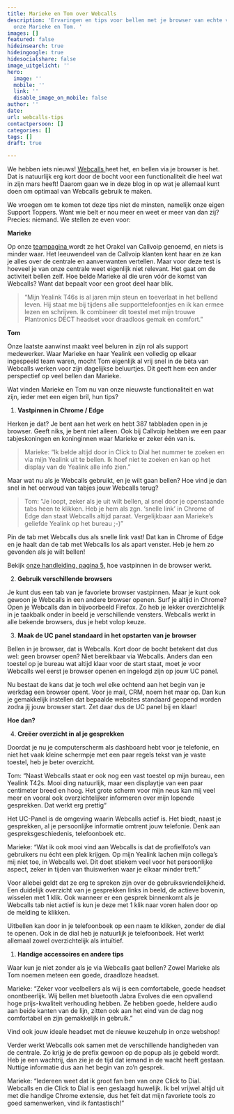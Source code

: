 ```yaml
---
title: Marieke en Tom over Webcalls
description: 'Ervaringen en tips voor bellen met je browser van echte veelbellers:
  onze Marieke en Tom. '
images: []
featured: false
hideinsearch: true
hideingoogle: true
hidesocialshare: false
image_uitgelicht: ''
hero:
  image: ''
  mobile: ''
  link: ''
  disable_image_on_mobile: false
author: ''
date: 
url: webcalls-tips
contactpersoon: []
categories: []
tags: []
draft: true

---
```

We hebben iets nieuws! [Webcalls ](https://www.callvoip.nl/telefonie/functionaliteiten/webcalls/)heet het, en bellen via je browser is het. Dat is natuurlijk erg kort door de bocht voor een functionaliteit die heel wat in zijn mars heeft! Daarom gaan we in deze blog in op wat je allemaal kunt doen om optimaal van Webcalls gebruik te maken.

We vroegen om te komen tot deze tips niet de minsten, namelijk onze eigen Support Toppers. Want wie belt er nou meer en weet er meer van dan zij? Precies: niemand. We stellen ze even voor:

**Marieke**

Op onze [teampagina ](https://www.callvoip.nl/overons/team/)wordt ze het Orakel van Callvoip genoemd, en niets is minder waar. Het leeuwendeel van de Callvoip klanten kent haar en ze kan je alles over de centrale en aanverwanten vertellen. Maar voor deze test is hoeveel je van onze centrale weet eigenlijk niet relevant. Het gaat om de activiteit bellen zelf. Hoe belde Marieke al die uren vóór de komst van Webcalls? Want dat bepaalt voor een groot deel haar blik.

> “Mijn Yealink T46s is al jaren mijn steun en toeverlaat in het bellend leven. Hij staat me bij tijdens alle supporttelefoontjes en ik kan ermee lezen en schrijven. Ik combineer dit toestel met mijn trouwe Plantronics DECT headset voor draadloos gemak en comfort.”

**Tom**

Onze laatste aanwinst maakt veel beluren in zijn rol als support medewerker. Waar Marieke en haar Yealink een volledig op elkaar ingespeeld team waren, mocht Tom eigenlijk al vrij snel in de bèta van Webcalls werken voor zijn dagelijkse beluurtjes. Dit geeft hem een ander perspectief op veel bellen dan Marieke.

Wat vinden Marieke en Tom nu van onze nieuwste functionaliteit en wat zijn, ieder met een eigen bril, hun tips?

1. **Vastpinnen in Chrome / Edge**

Herken je dat? Je bent aan het werk en hebt 387 tabbladen open in je browser. Geeft niks, je bent niet alleen. Ook bij Callvoip hebben we een paar tabjeskoningen en koninginnen waar Marieke er zeker één van is.

> Marieke: “Ik belde altijd door in Click to Dial het nummer te zoeken en via mijn Yealink uit te bellen. Ik hoef niet te zoeken en kan op het display van de Yealink alle info zien.”

Maar wat nu als je Webcalls gebruikt, en je wilt gaan bellen? Hoe vind je dan snel in het oerwoud van tabjes jouw Webcalls terug?

> Tom: “Je loopt, zeker als je uit wilt bellen, al snel door je openstaande tabs heen te klikken. Heb je hem als zgn. ‘snelle link’ in Chrome of Edge dan staat Webcalls altijd paraat. Vergelijkbaar aan Marieke’s geliefde Yealink op het bureau ;-)”

Pin de tab met Webcalls dus als snelle link vast! Dat kan in Chrome of Edge en je haalt dan de tab met Webcalls los als apart venster. Heb je hem zo gevonden als je wilt bellen! 

Bekijk [onze handleiding, pagina 5,](https://files.callvoip.nl/downloads/Callvoip_handleiding_Web-Calls-Browser-Based-Bellen.pdf) hoe vastpinnen in de browser werkt. 

2. **Gebruik verschillende browsers**

Je kunt dus een tab van je favoriete browser vastpinnen. Maar je kunt ook gewoon je Webcalls in een andere browser openen. Surf je altijd in Chrome? Open je Webcalls dan in bijvoorbeeld Firefox. Zo heb je lekker overzichtelijk in je taakbalk onder in beeld je verschillende vensters. Webcalls werkt in alle bekende browsers, dus je hebt volop keuze.

3. **Maak de UC panel standaard in het opstarten van je browser**

Bellen in je browser, dat is Webcalls. Kort door de bocht betekent dat dus wel: geen browser open? Niet bereikbaar via Webcalls. Anders dan een toestel op je bureau wat altijd klaar voor de start staat, moet je voor Webcalls wel eerst je browser openen en ingelogd zijn op jouw UC panel.

Nu bestaat de kans dat je toch wel elke ochtend aan het begin van je werkdag een browser opent. Voor je mail, CRM, noem het maar op. Dan kun je gemakkelijk instellen dat bepaalde websites standaard geopend worden zodra jij jouw browser start. Zet daar dus de UC panel bij en klaar!

**Hoe dan?**

4. **Creëer overzicht in al je gesprekken**

Doordat je nu je computerscherm als dashboard hebt voor je telefonie, en niet het vaak kleine schermpje met een paar regels tekst van je vaste toestel, heb je beter overzicht.

Tom: “Naast Webcalls staat er ook nog een vast toestel op mijn bureau, een Yealink T42s. Mooi ding natuurlijk, maar een displaytje van een paar centimeter breed en hoog. Het grote scherm voor mijn neus kan mij veel meer en vooral ook overzichtelijker informeren over mijn lopende gesprekken. Dat werkt erg prettig“

Het UC-Panel is de omgeving waarin Webcalls actief is. Het biedt, naast je gesprekken, al je persoonlijke informatie omtrent jouw telefonie. Denk aan gespreksgeschiedenis, telefoonboek etc.

Marieke: “Wat ik ook mooi vind aan Webcalls is dat de profielfoto’s van gebruikers nu écht een plek krijgen. Op mijn Yealink lachen mijn collega’s mij niet toe, in Webcalls wel. Dit doet stiekem veel voor het persoonlijke aspect, zeker in tijden van thuiswerken waar je elkaar minder treft.”

Voor allebei geldt dat ze erg te spreken zijn over de gebruiksvriendelijkheid. Een duidelijk overzicht van je gesprekken links in beeld, de actieve bovenin, wisselen met 1 klik. Ook wanneer er een gesprek binnenkomt als je Webcalls tab niet actief is kun je deze met 1 klik naar voren halen door op de melding te klikken.

Uitbellen kan door in je telefoonboek op een naam te klikken, zonder de dial te openen. Ook in de dial heb je natuurlijk je telefoonboek. Het werkt allemaal zowel overzichtelijk als intuïtief.

1. **Handige accessoires en andere tips**

Waar kun je niet zonder als je via Webcalls gaat bellen? Zowel Marieke als Tom noemen meteen een goede, draadloze headset.

Marieke: “Zeker voor veelbellers als wij is een comfortabele, goede headset onontbeerlijk. Wij bellen met bluetooth Jabra Evolves die een opvallend hoge prijs-kwaliteit verhouding hebben. Ze hebben goede, heldere audio aan beide kanten van de lijn, zitten ook aan het eind van de dag nog comfortabel en zijn gemakkelijk in gebruik.”

Vind ook jouw ideale headset met de nieuwe keuzehulp in onze webshop!

Verder werkt Webcalls ook samen met de verschillende handigheden van de centrale. Zo krijg je de prefix gewoon op de popup als je gebeld wordt. Heb je een wachtrij, dan zie je de tijd dat iemand in de wacht heeft gestaan. Nuttige informatie dus aan het begin van zo’n gesprek.

Marieke: “Iedereen weet dat ik groot fan ben van onze Click to Dial. Webcalls en die Click to Dial is een geslaagd huwelijk. Ik bel vrijwel altijd uit met die handige Chrome extensie, dus het feit dat mijn favoriete tools zo goed samenwerken, vind ik fantastisch!”